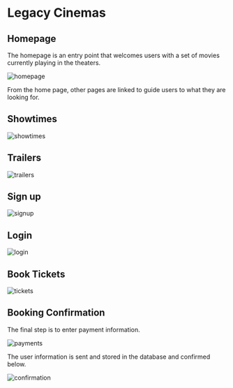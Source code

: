 # Legacy Cinemas

## Homepage
The homepage is an entry point that welcomes users with a set of movies currently playing in the theaters.

![homepage](https://user-images.githubusercontent.com/55934281/104644553-e487c000-567b-11eb-9a05-ac53d7ff592f.jpg)

From the home page, other pages are linked to guide users to what they are looking for. 

## Showtimes

![showtimes](https://user-images.githubusercontent.com/55934281/104646385-59f49000-567e-11eb-9f0b-d12b8500487f.jpg)

## Trailers

![trailers](https://user-images.githubusercontent.com/55934281/104645827-9a9fd980-567d-11eb-8c4e-bab8d6e5d74d.jpg)

## Sign up

![signup](https://user-images.githubusercontent.com/55934281/104645984-d5a20d00-567d-11eb-8d5f-a7a73f907103.jpg)

## Login

![login](https://user-images.githubusercontent.com/55934281/104645982-d470e000-567d-11eb-9ffa-3b72f91ef0a2.jpg)

## Book Tickets

![tickets](https://user-images.githubusercontent.com/55934281/104645666-57456b00-567d-11eb-99f0-efc1464a0ee5.png)

## Booking Confirmation

The final step is to enter payment information.

![payments](https://user-images.githubusercontent.com/55934281/104650762-b5298100-5684-11eb-8d77-58d1b5449d72.jpg)

The user information is sent and stored in the database and confirmed below.

![confirmation](https://user-images.githubusercontent.com/55934281/104650793-c3779d00-5684-11eb-876b-e10180ede2f0.png)
